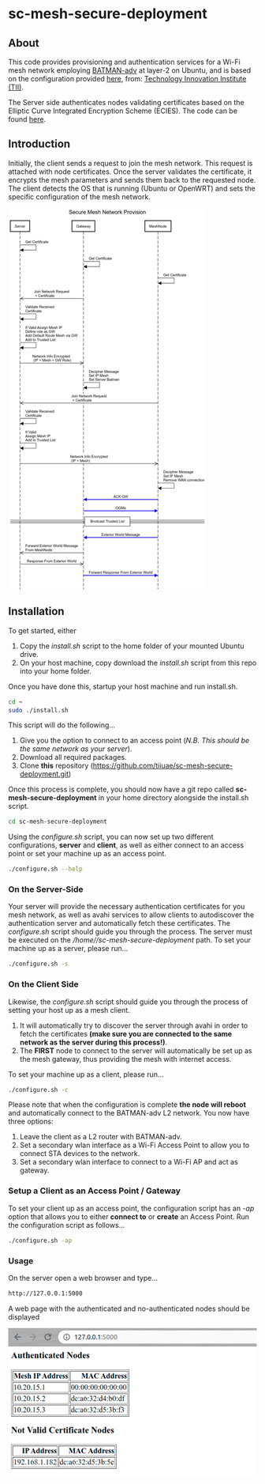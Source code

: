 # sc-mesh-secure-deployment

## About
This code provides provisioning and authentication services for a Wi-Fi mesh network employing [BATMAN-adv](https://www.open-mesh.org/projects/batman-adv/wiki) at layer-2 on Ubuntu, and is based on the configuration provided [here](https://github.com/tiiuae/mesh_com), from: [Technology Innovation Institute (TII)](https://tii.ae).

The Server side authenticates nodes validating certificates based on the Elliptic Curve Integrated Encryption Scheme (ECIES). The code can be found [here](https://github.com/tiiuae/cryptolib).

## Introduction

Initially, the client sends a request to join the mesh network. This request is attached with node certificates. Once the server validates the certificate, it encrypts the mesh parameters and sends them back to the requested node. The client detects the OS that is running (Ubuntu or OpenWRT) and sets the specific configuration of the mesh network.

![alt text](../../images/Diagram.png?style=centerme)


## Installation
To get started, either

1. Copy the *install.sh* script to the home folder of your mounted Ubuntu drive.
2. On your host machine, copy download the *install.sh* script from this repo into your home folder.

Once you have done this, startup your host machine and run install.sh.

```bash
cd ~
sudo ./install.sh
```

This script will do the following...

1. Give you the option to connect to an access point (*N.B. This should be the same network as your server*).
2. Download all required packages.
3. Clone **this** repository (https://github.com/tiiuae/sc-mesh-secure-deployment.git)

Once this process is complete, you should now have a git repo called **sc-mesh-secure-deployment** in your home directory alongside the install.sh script.

```bash
cd sc-mesh-secure-deployment
```

Using the *configure.sh* script, you can now set up two different configurations, **server** and **client**, as well as either connect to an access point or set your machine up as an access point.

```bash
./configure.sh --help
```

### On the Server-Side
Your server will provide the necessary authentication certificates for you mesh network, as well as avahi services to allow clients to autodiscover the authentication server and automatically fetch these certificates. The *configure.sh* script should guide you through the process. The server must be executed on the */home/<username>/sc-mesh-secure-deployment* path. To set your machine up as a server, please run...

```bash
./configure.sh -s
```

### On the Client Side
Likewise, the *configure.sh* script should guide you through the process of setting your host up as a mesh client.

1. It will automatically try to discover the server through avahi in order to fetch the certificates **(make sure you are connected to the same network as the server during this process!)**.
2. The **FIRST** node to connect to the server will automatically be set up as the mesh gateway, thus providing the mesh with internet access.

To set your machine up as a client, please run...

```bash
./configure.sh -c
```

Please note that when the configuration is complete **the node will reboot** and automatically connect to the BATMAN-adv L2 network. You now have three options:

1. Leave the client as a L2 router with BATMAN-adv.
2. Set a secondary wlan interface as a Wi-Fi Access Point to allow you to connect STA devices to the network.
3. Set a secondary wlan interface to connect to a Wi-Fi AP and act as gateway.

### Setup a Client as an Access Point / Gateway

To set your client up as an access point, the configuration script has an *-ap* option that allows you to either **connect to** or **create** an Access Point. Run the configuration script as follows...


```bash
./configure.sh -ap
```

### Usage
On the server open a web browser and type...

```bash
http://127.0.0.1:5000
```
A web page with the authenticated and no-authenticated nodes should be displayed

![alt text](../../images/server-screenshot.png?style=centerme)
